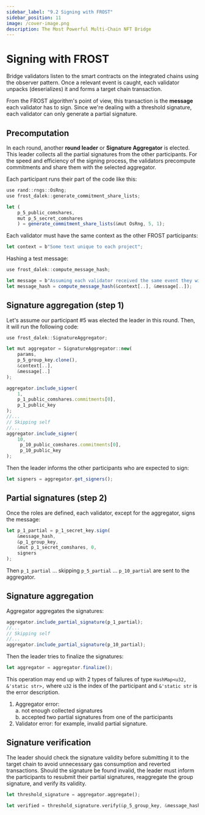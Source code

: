 ```yaml
---
sidebar_label: "9.2 Signing with FROST"
sidebar_position: 11
image: /cover-image.png
description: The Most Powerful Multi-Chain NFT Bridge
---
```


# Signing with FROST

Bridge validators listen to the smart contracts on the integrated chains using the observer pattern. Once a relevant event is caught, each validator unpacks (deserializes) it and forms a target chain transaction.

From the FROST algorithm's point of view, this transaction is the **message** each validator has to sign. Since we're dealing with a threshold signature, each validator can only generate a partial signature.

## Precomputation

In each round, another **round leader** or **Signature Aggregator** is elected. This leader collects all the partial signatures from the other participants. For the speed and efficiency of the signing process, the validators precompute commitments and share them with the selected aggregator. 

Each participant runs their part of the code like this:
```ts
use rand::rngs::OsRng;
use frost_dalek::generate_commitment_share_lists;

let (
    p_5_public_comshares, 
    mut p_5_secret_comshares
    ) = generate_commitment_share_lists(&mut OsRng, 5, 1);
```

Each validator must have the same context as the other FROST participants:

```ts
let context = b"Some text unique to each project";
```

Hashing a test message:

```ts
use frost_dalek::compute_message_hash;

let message = b"Assuming each validator received the same event they will end up with the same message";
let message_hash = compute_message_hash(&context[..], &message[..]);
```

## Signature aggregation (step 1)

Let's assume our participant #5 was elected the leader in this round. Then, it will run the following code:

```ts
use frost_dalek::SignatureAggregator;

let mut aggregator = SignatureAggregator::new(
    params, 
    p_5_group_key.clone(), 
    &context[..], 
    &message[..]
);

aggregator.include_signer(
    1, 
    p_1_public_comshares.commitments[0], 
    p_1_public_key
);
//...
// Skipping self
//...
aggregator.include_signer(
    10,
     p_10_public_comshares.commitments[0], 
     p_10_public_key
);
```

Then the leader informs the other participants who are expected to sign:

```ts
let signers = aggregator.get_signers();
```

## Partial signatures (step 2)

Once the roles are defined, each validator, except for the aggregator, signs the message:

```ts
let p_1_partial = p_1_secret_key.sign(
    &message_hash, 
    &p_1_group_key,
    &mut p_1_secret_comshares, 0, 
    signers
);
```

Then `p_1_partial` ... skipping `p_5_partial` ... `p_10_partial` are sent to the aggregator.

## Signature aggregation

Aggregator aggregates the signatures:

```ts
aggregator.include_partial_signature(p_1_partial);
//...
// Skipping self
//...
aggregator.include_partial_signature(p_10_partial);
```

Then the leader tries to finalize the signatures:

```ts
let aggregator = aggregator.finalize();
```

This operation may end up with 2 types of failures of type `HashMap<u32, &'static str>,` where `u32` is the index of the participant and `&'static str` is the error description.

1. Aggregator error:<br/>
   a. not enough collected signatures<br/>
   b. accepted two partial signatures from one of the participants
2. Validator error: for example, invalid partial signature.

## Signature verification

The leader should check the signature validity before submitting it to the target chain to avoid unnecessary gas consumption and reverted transactions. Should the signature be found invalid, the leader must inform the participants to resubmit their partial signatures, reaggregate the group signature, and verify its validity.

```rust
let threshold_signature = aggregator.aggregate();

let verified = threshold_signature.verify(&p_5_group_key, &message_hash);
```